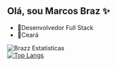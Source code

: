 ## Olá, sou Marcos Braz ✨
- 📝Desenvolvedor Full Stack
- 🌱Ceará

![Brazz Estatisticas](https://github-readme-stats.vercel.app/api?username=marcosbraz1&show_icons=true&theme=transparent&hide_border=true&text_color=c0c0c0&title_color=ffffff) <br/> [![Top Langs](https://github-readme-stats.vercel.app/api/top-langs/?username=marcosbraz1&layout=donut&theme=transparent&hide_border=true&text_color=c0c0c0&title_color=ffffff)](https://github.com/marcosbraz1/github-readme-stats)
